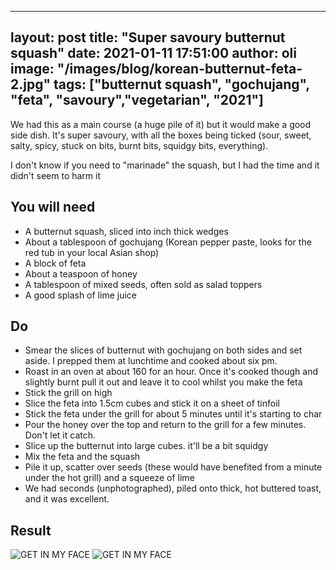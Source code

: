 
---
layout: post
title:  "Super savoury butternut squash"
date:   2021-01-11 17:51:00
author: oli
image: "/images/blog/korean-butternut-feta-2.jpg"
tags: ["butternut squash", "gochujang", "feta", "savoury","vegetarian", "2021"]
---

We had this as a main course (a huge pile of it) but it would make a good side dish.  It's super savoury, with all the boxes being ticked (sour, sweet, salty, spicy, stuck on bits, burnt bits, squidgy bits, everything).

I don't know if you need to "marinade" the squash, but I had the time and it didn't seem to harm it


## You will need

* A butternut squash, sliced into inch thick wedges
* About a tablespoon of gochujang (Korean pepper paste, looks for the red tub in your local Asian shop)
* A block of feta
* About a teaspoon of honey
* A tablespoon of mixed seeds, often sold as salad toppers
* A good splash of lime juice


## Do

* Smear the slices of butternut with gochujang on both sides and set aside.  I prepped them at lunchtime and cooked about six pm.
* Roast in an oven at about 160 for an hour.  Once it's cooked though and slightly burnt pull it out and leave it to cool whilst you make the feta
* Stick the grill on high
* Slice the feta into 1.5cm cubes and stick it on a sheet of tinfoil
* Stick the feta under the grill for about 5 minutes until it's starting to char
* Pour the honey over the top and return to the grill for a few minutes. Don't let it catch.
* Slice up the butternut into large cubes.  it'll be a bit squidgy
* Mix the feta and the squash
* Pile it up, scatter over seeds (these would have benefited from a minute under the hot grill) and a squeeze of lime
* We had seconds (unphotographed), piled onto thick, hot buttered toast, and it was excellent.

## Result



![GET IN MY FACE](/images/blog/korean-butternut-feta-1.jpg)
![GET IN MY FACE](/images/blog/korean-butternut-feta-2.jpg)
